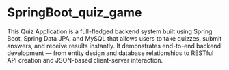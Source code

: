 # SpringBoot_quiz_game
This Quiz Application is a full-fledged backend system built using Spring Boot, Spring Data JPA, and MySQL that allows users to take quizzes, submit answers, and receive results instantly. It demonstrates end-to-end backend development — from entity design and database relationships to RESTful API creation and JSON-based client-server interaction.
